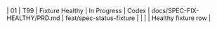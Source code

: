 | 01 | T99 | Fixture Healthy | In Progress | Codex | docs/SPEC-FIX-HEALTHY/PRD.md | feat/spec-status-fixture |  |  |  | Healthy fixture row |
